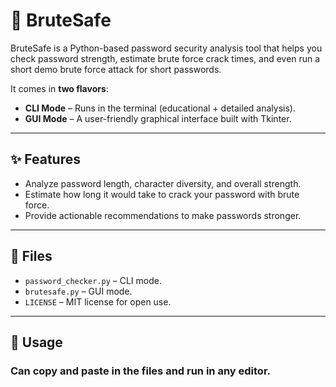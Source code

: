 # 🔐 BruteSafe

BruteSafe is a Python-based password security analysis tool that helps you check password strength, estimate brute force crack times, and even run a short demo brute force attack for short passwords.

It comes in **two flavors**:
- **CLI Mode** – Runs in the terminal (educational + detailed analysis).
- **GUI Mode** – A user-friendly graphical interface built with Tkinter.

---

## ✨ Features
- Analyze password length, character diversity, and overall strength.
- Estimate how long it would take to crack your password with brute force.
- Provide actionable recommendations to make passwords stronger.

---

## 📂 Files
- `password_checker.py` – CLI mode.
- `brutesafe.py` – GUI mode.
- `LICENSE` – MIT license for open use.

---

## 🚀 Usage

### Can copy and paste in the files and run in any editor.
